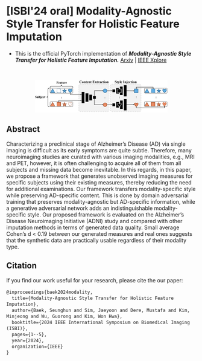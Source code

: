 # [ISBI'24 oral] Modality-Agnostic Style Transfer for Holistic Feature Imputation


- This is the official PyTorch implementation of ***Modality-Agnostic Style Transfer for Holistic Feature Imputation.*** [Arxiv](https://arxiv.org/abs/2503.02898) | [IEEE Xplore](https://ieeexplore.ieee.org/document/10635492)

<br/>
<p align="center"><img src="overview.PNG" width="70%" height="70%"/></p>

## Abstract
Characterizing a preclinical stage of Alzheimer’s Disease (AD) via single imaging is difficult as its early symptoms are quite subtle. Therefore, many neuroimaging studies are curated with various imaging modalities, e.g., MRI and PET, however, it is often challenging to acquire all of them from all subjects and missing data become inevitable. In this regards, in this paper, we propose a framework that generates unobserved imaging measures for specific subjects using their existing measures, thereby reducing the need for additional examinations. Our framework transfers modality-specific style while preserving AD-specific content. This is done by domain adversarial training that preserves modality-agnostic but AD-specific information, while a generative adversarial network adds an indistinguishable modality-specific style. Our proposed framework is evaluated on the Alzheimer’s Disease Neuroimaging Initiative (ADNI) study and compared with other imputation methods in terms of generated data quality. Small average Cohen’s d < 0.19 between our generated measures and real ones suggests that the synthetic data are practically usable regardless of their modality type.

## Citation
If you find our work useful for your research, please cite the our paper:
```
@inproceedings{baek2024modality,
  title={Modality-Agnostic Style Transfer for Holistic Feature Imputation},
  author={Baek, Seunghun and Sim, Jaeyoon and Dere, Mustafa and Kim, Minjeong and Wu, Guorong and Kim, Won Hwa},
  booktitle={2024 IEEE International Symposium on Biomedical Imaging (ISBI)},
  pages={1--5},
  year={2024},
  organization={IEEE}
}
```
